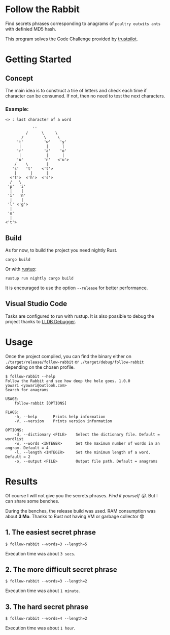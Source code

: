 # Follow the Rabbit

Find secrets phrases corresponding to anagrams of `poultry outwits ants` with
definied MD5 hash.

This program solves the Code Challenge provided by [trustpilot](http://followthewhiterabbit.trustpilot.com/cs/step3.html).

# Getting Started

## Concept

The main idea is to construct a trie of letters and check each time if character
can be consumed. If not, then no need to test the next characters.

### Example:

```
<> : last character of a word

            ''
         /      \     \
       /         \     \
     't'         'w'    'y'
      |           |      |
     'r'         'a'    'o'
      |           |      |
     'u'         'n'   <'u'>
    /    \        |
   's'   't'    <'t'>
    |      |      |
  <'t'>  <'h'>  <'s'>
  /   \
 'p'  'i'
  |    |
 'i'  'n'
  |    |
 'l' <'g'>
  |
 'o'
  |
<'t'>
```

## Build

As for now, to build the project you need nightly Rust.

```
cargo build
```

Or with [rustup](https://www.rustup.rs/):

```
rustup run nightly cargo build
```

It is encouraged to use the option `--release` for better performance.

## Visual Studio Code

Tasks are configured to run with rustup. It is also possible to debug the
project thanks to [LLDB Debugger](https://marketplace.visualstudio.com/items?itemName=vadimcn.vscode-lldb).

# Usage

Once the project compiled, you can find the binary either on
`./target/release/follow-rabbit` or `./target/debug/follow-rabbit` depending
on the chosen profile.

```
$ follow-rabbit --help
Follow the Rabbit and see how deep the hole goes. 1.0.0
yowari <yowari@outlook.com>
Search for anagrams

USAGE:
    follow-rabbit [OPTIONS]

FLAGS:
    -h, --help       Prints help information
    -V, --version    Prints version information

OPTIONS:
    -d, --dictionary <FILE>    Select the dictionary file. Default = wordlist
    -w, --words <INTEGER>      Set the maximum number of words in an angram. Default = 4
    -l, --length <INTEGER>     Set the minimum length of a word. Default = 2
    -o, --output <FILE>        Output file path. Default = anagrams
```

# Results

Of course I will not give you the secrets phrases. *Find it yourself :stuck_out_tongue:*. But I
can share some benches.

During the benches, the release build was used. RAM consumption was about
**3 Mo**. Thanks to Rust not having VM or garbage collector :sunglasses:

## 1. The easiest secret phrase

```
$ follow-rabbit --words=3 --length=5
```

Execution time was about `3 secs`.

## 2. The more difficult secret phrase

```
$ follow-rabbit --words=3 --length=2
```

Execution time was about `1 minute`.

## 3. The hard secret phrase

```
$ follow-rabbit --words=4 --length=2
```

Execution time was about `1 hour`.
